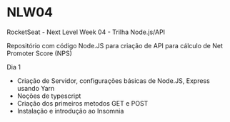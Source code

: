 # NLW04
RocketSeat - Next Level Week 04 - Trilha Node.js/API

Repositório com código Node.JS para criação de API para cálculo de Net Promoter Score (NPS)

Dia 1 
- Criação de Servidor, configurações básicas de Node.JS, Express usando Yarn
- Noções de typescript
- Criação dos primeiros metodos GET e POST
- Instalação e introdução ao Insomnia
